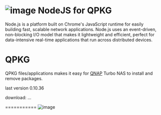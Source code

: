 ![image](https://github.com/jupe/QPKG-NodeJS/raw/master/icon/qpkg_icon.png)
NodeJS for QPKG
===========
Node.js is a platform built on Chrome's JavaScript runtime for easily building fast, scalable network applications. Node.js uses an event-driven, non-blocking I/O model that makes it lightweight and efficient, perfect for data-intensive real-time applications that run across distributed devices.

QPKG
===========
QPKG files/applications makes it easy for [QNAP](http://www.qnap.com/) Turbo NAS to install and remove packages.

last version 0.10.36

download: ...


===========
![image](https://github.com/jupe/QPKG-NodeJS/raw/master/icon/nodejs_640x400.png)
